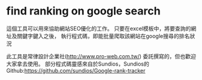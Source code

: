 # find ranking on google search
 
這個工具可以用來協助網站SEO優化的工作。
只要在excel模板中，將要查詢的網址及關鍵字鍵入之後，
執行程式碼，即能批量爬取該網站在google搜尋的排名狀況

此工具是常律設計企業社(http://www.pro-web.com.tw/) 委託撰寫的，但也歡迎大家拿去使用。
部分程式碼靈感來自於Sundios，Sundios的Github:https://github.com/sundios/Google-rank-tracker
